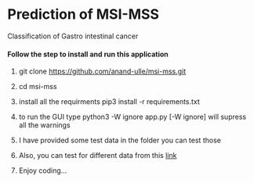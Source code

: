 # Prediction of MSI-MSS 
Classification of Gastro intestinal cancer

#### Follow the step to install and run this application

1. git clone https://github.com/anand-ulle/msi-mss.git

2. cd msi-mss

3. install all the requirments pip3 install -r requirements.txt
 
4. to run the GUI type python3 -W ignore app.py [-W ignore] will supress all the warnings
  
5. I have provided some test data in the folder you can test those 
  
6. Also, you can test for different data from this [link](https://www.kaggle.com/linjustin/train-val-test-tcga-coad-msi-mss)
  
7. Enjoy coding... 



